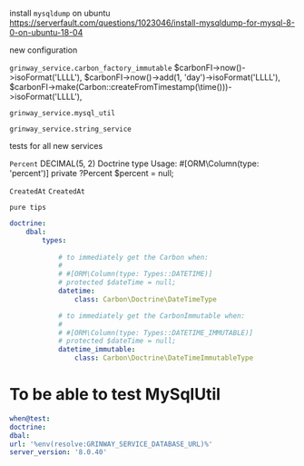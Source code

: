 install `mysqldump` on ubuntu
https://serverfault.com/questions/1023046/install-mysqldump-for-mysql-8-0-on-ubuntu-18-04

new configuration

`grinway_service.carbon_factory_immutable`
$carbonFI->now()->isoFormat('LLLL'),
$carbonFI->now()->add(1, 'day')->isoFormat('LLLL'),
$carbonFI->make(Carbon::createFromTimestamp(\time()))->isoFormat('LLLL'),

`grinway_service.mysql_util`

`grinway_service.string_service`

tests for all new services

`Percent` DECIMAL(5, 2) Doctrine type
Usage:
#[ORM\Column(type: 'percent')]
private ?Percent $percent = null;

`CreatedAt`
`CreatedAt`

`pure tips`
```yaml
doctrine:
    dbal:
        types:
            
            # to immediately get the Carbon when:
            #
            # #[ORM\Column(type: Types::DATETIME)]
            # protected $dateTime = null;
            datetime:
                class: Carbon\Doctrine\DateTimeType

            # to immediately get the CarbonImmutable when: 
            #
            # #[ORM\Column(type: Types::DATETIME_IMMUTABLE)]
            # protected $dateTime = null;
            datetime_immutable:
                class: Carbon\Doctrine\DateTimeImmutableType
```

# To be able to test MySqlUtil
```yaml
when@test:
doctrine:
dbal:
url: '%env(resolve:GRINWAY_SERVICE_DATABASE_URL)%'
server_version: '8.0.40'
```

